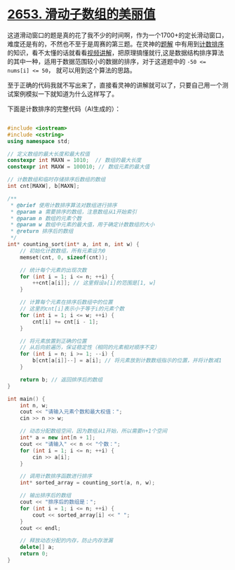 # [2653. 滑动子数组的美丽值](https://leetcode.cn/problems/sliding-subarray-beauty/description/)

这道滑动窗口的题是真的花了我不少的时间啊，作为一个1700+的定长滑动窗口，难度还是有的，不然也不至于是周赛的第三题。在灵神的[题解](https://leetcode.cn/problems/sliding-subarray-beauty/solutions/2241294/hua-dong-chuang-kou-bao-li-mei-ju-by-end-9mvl/)
中有用到[计数排序](https://oi-wiki.org/basic/counting-sort/#__tabbed_1_1)的知识，看不太懂的话就看看[视频讲解](https://www.bilibili.com/video/BV1KU4y1M7VY/?spm_id_from=333.337.search-card.all.click&vd_source=5c3d41684bdf5be095ecc932cc1b67b8)，把原理搞懂就行,这是数据结构排序算法的其中一种，适用于数据范围较小的数据的排序，对于这道题中的 `-50 <= nums[i] <= 50`，
就可以用到这个算法的思路。

至于正确的代码我就不写出来了，直接看灵神的讲解就可以了，只要自己用一个测试案例模拟一下就知道为什么这样写了。
  

下面是计数排序的完整代码（AI生成的）：

```cpp

#include <iostream>
#include <cstring>
using namespace std;

// 定义数组的最大长度和最大权值
constexpr int MAXN = 1010;  // 数组的最大长度
constexpr int MAXW = 100010; // 数组元素的最大值

// 计数数组和临时存储排序后数组的数组
int cnt[MAXW], b[MAXN];

/**
 * @brief 使用计数排序算法对数组进行排序
 * @param a 需要排序的数组，注意数组从1开始索引
 * @param n 数组的元素个数
 * @param w 数组中元素的最大值，用于确定计数数组的大小
 * @return 排序后的数组
 */
int* counting_sort(int* a, int n, int w) {
    // 初始化计数数组，所有元素设为0
    memset(cnt, 0, sizeof(cnt));

    // 统计每个元素的出现次数
    for (int i = 1; i <= n; ++i) {
        ++cnt[a[i]]; // 这里假设a[i]的范围是[1, w]
    }

    // 计算每个元素在排序后数组中的位置
    // 这里的cnt[i]表示小于等于i的元素个数
    for (int i = 1; i <= w; ++i) {
        cnt[i] += cnt[i - 1];
    }

    // 将元素放置到正确的位置
    // 从后向前遍历，保证稳定性（相同的元素相对顺序不变）
    for (int i = n; i >= 1; --i) {
        b[cnt[a[i]]--] = a[i]; // 将元素放到计数数组指示的位置，并将计数减1
    }

    return b; // 返回排序后的数组
}

int main() {
    int n, w;
    cout << "请输入元素个数和最大权值：";
    cin >> n >> w;

    // 动态分配数组空间，因为数组从1开始，所以需要n+1个空间
    int* a = new int[n + 1];
    cout << "请输入" << n << "个数：";
    for (int i = 1; i <= n; ++i) {
        cin >> a[i];
    }

    // 调用计数排序函数进行排序
    int* sorted_array = counting_sort(a, n, w);

    // 输出排序后的数组
    cout << "排序后的数组是：";
    for (int i = 1; i <= n; ++i) {
        cout << sorted_array[i] << " ";
    }
    cout << endl;

    // 释放动态分配的内存，防止内存泄漏
    delete[] a;
    return 0;
}

```
